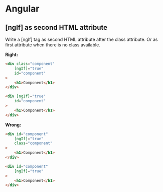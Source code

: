 # Angular

## [ngIf] as second HTML attribute
Write a [ngIf] tag as second HTML attribute after the class attribute. Or as first attribute when there is no class available.

**Right:**
```html
<div class="component"
    [ngIf]="true"
    id="component"
>
    <h1>Component</h1>
</div>

<div [ngIf]="true"
    id="component"
>
    <h1>Component</h1>
</div>
```

**Wrong:**
```html
<div id="component"
    [ngIf]="true"
    class="component"    
>
    <h1>Component</h1>
</div>

<div id="component"
    [ngIf]="true"
>
    <h1>Component</h1>
</div>
```
